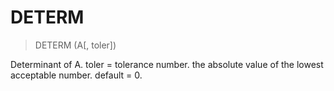 # DETERM

> DETERM (A[, toler])

Determinant of A. toler = tolerance number. the absolute value of the lowest acceptable number. default = 0.

